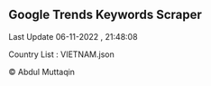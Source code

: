 

## Google Trends Keywords Scraper 
 
Last Update 06-11-2022 , 21:48:08

Country List :
VIETNAM.json



© Abdul Muttaqin 
